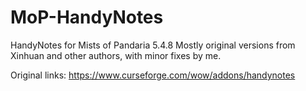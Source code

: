 # MoP-HandyNotes
HandyNotes for Mists of Pandaria 5.4.8
Mostly original versions from Xinhuan and other authors, with minor fixes by me.

Original links:
https://www.curseforge.com/wow/addons/handynotes
